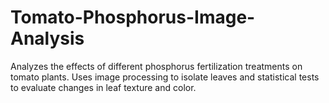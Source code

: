 # Tomato-Phosphorus-Image-Analysis
Analyzes the effects of different phosphorus fertilization treatments on tomato plants. Uses image processing to isolate leaves and statistical tests to evaluate changes in leaf texture and color.
